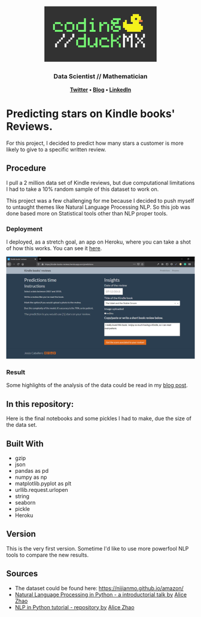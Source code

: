 <h1 align="center">
	<img
		width="300"
		alt="coding duck MX"
		src="https://raw.githubusercontent.com/CodingDuckmx/hello-world/master/codingduckMX_logo.jpeg?sanitize=true">
</h1>

<h3 align="center">
	Data Scientist // Mathematician
</h3>

<p align="center">
	<strong>
    <a href="https://twitter.com/CodingDuckmx">Twitter</a>
		•
		<a href="https://medium.com/@CodingDuckMx">Blog</a>
		•
		<a href="https://www.linkedin.com/in/jesus-caballero-medrano/">LinkedIn</a>
	</strong>
</p>



# Predicting stars on Kindle books' Reviews.

For this project, I decided to predict how many stars a customer is more likely to give to a specific written review. 

## Procedure

I pull a 2 million data set of Kindle reviews, but due computational limitations I had to take a 10% random sample of this dataset to work on.

This project was a few challenging for me because I decided to push myself to untaught themes like Natural Language Processing NLP. So this job was done based more on Statistical tools other than NLP proper tools. 

### Deployment

I deployed, as a stretch goal, an app on Heroku, where you can take a shot of how this works. You can see it <a href="https://kindle-books-reviews.herokuapp.com/predictions"> here</a>.

<p align="center">
	<img src="https://raw.githubusercontent.com/CodingDuckmx/AmazonKindleReviews/master/Screenshot%20from%20Kindles%20Reviews%20app.png" width="550">
</p>

### Result

Some highlights of the analysis of the data could be read in my <a href="https://medium.com/@CodingDuckMx/predicting-kindle-books-reviews-3be74232e5d7">blog post</a>.

## In this repository:

Here is the final notebooks and some pickles I had to make, due the size of the data set. 

## Built With

  * gzip
  * json
  * pandas as pd
  * numpy as np
  * matplotlib.pyplot as plt
  * urllib.request.urlopen
  * string
  * seaborn
  * pickle
  * Heroku

## Version

This is the very first version. Sometime I'd like to use more powerfool NLP tools to compare the new results.

## Sources

* The dataset could be found here: https://nijianmo.github.io/amazon/  
* <a href="https://youtu.be/xvqsFTUsOmc"> Natural Language Processing in Python - a introductorial talk by</a> <a href="https://github.com/adashofdata"> Alice Zhao</a>
* <a href="https://github.com/adashofdata/nlp-in-python-tutorial"> NLP in Python tutorial - repository by</a> <a href="https://github.com/adashofdata"> Alice Zhao</a>
